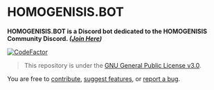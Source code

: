 # HOMOGENISIS.BOT
**HOMOGENISIS.BOT is a Discord bot dedicated to the HOMOGENISIS Community Discord. *([Join Here](https://discord.gg/RyMkFzywsT))***

[![CodeFactor](https://www.codefactor.io/repository/github/jacobhumston/homogenisis.bot/badge)](https://www.codefactor.io/repository/github/jacobhumston/homogenisis.bot)

> This repository is under the [GNU General Public License v3.0](./LICENSE).

You are free to [contribute](https://github.com/jacobhumston/HOMOGENISIS.BOT/pulls), [suggest features](https://github.com/jacobhumston/HOMOGENISIS.BOT/issues/new?assignees=jacobhumston&labels=enhancement&template=feature_request.md&title=%5BFEATURE+REQUEST%5D+%3CTitle%3E), or [report a bug](https://github.com/jacobhumston/HOMOGENISIS.BOT/issues/new?assignees=jacobhumston&labels=bug&template=bug_report.md&title=%5BBUG%5D+%3CTitle%3E).
